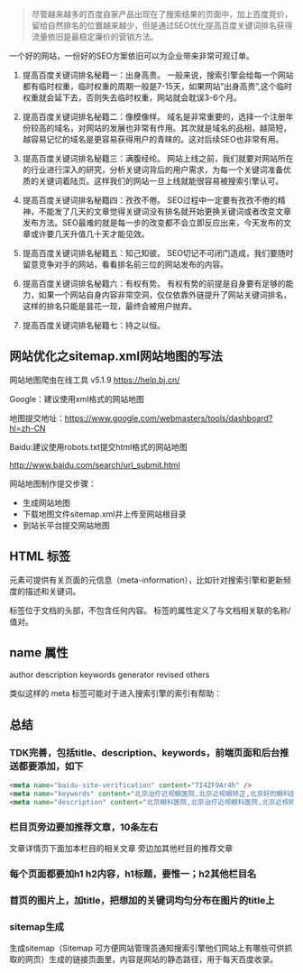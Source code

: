 > 尽管越来越多的百度自家产品出现在了搜索结果的页面中，加上百度竞价，留给自然排名的位置越来越少，但是通过SEO优化提高百度关键词排名获得流量依旧是最稳定廉价的营销方法。

一个好的网站，一份好的SEO方案依旧可以为企业带来非常可观订单。

1. 提高百度关键词排名秘籍一：出身高贵。
一般来说，搜索引擎会给每一个网站都有临时权重，临时权重的周期一般是7-15天，如果网站”出身高贵”,这个临时权重就会延下去，否则失去临时权重，网站就会耽误3-6个月。

2. 提高百度关键词排名秘籍二：像模像样。
域名是非常重要的，选择一个注册年份较高的域名，对网站的发展也非常有作用。其次就是域名的品相，越简短，越容易记忆的域名是更容易获得用户的青睐的。这对后续SEO也非常有用。

3. 提高百度关键词排名秘籍三：满腹经纶。
网站上线之前，我们就要对网站所在的行业进行深入的研究，分析关键词背后的用户需求，为每一个关键词准备优质的关键词着陆页。这样我们的网站一旦上线就能很容易被搜索引擎认可。

4. 提高百度关键词排名秘籍四：孜孜不倦。
SEO过程中一定要有孜孜不倦的精神，不能发了几天的文章觉得关键词没有排名就开始更换关键词或者改变文章发布方法。SEO最难的就是每一步的改变都不会立即反应出来，今天发布的文章或许要几天升值几十天才能见效。

5. 提高百度关键词排名秘籍五：知己知彼。
SEO切记不可闭门造成，我们要随时留意竞争对手的网站，看看排名前三位的网站发布的内容。

6. 提高百度关键词排名秘籍六：有权有势。
有权有势的前提是自身要有足够的能力，如果一个网站自身内容非常空洞，仅仅依靠外链提升了网站关键词排名，这样的排名只能是昙花一现，最终会被用户抛弃。

7. 提高百度关键词排名秘籍七：持之以恒。

## 网站优化之sitemap.xml网站地图的写法
网站地图爬虫在线工具 v5.1.9 
https://help.bj.cn/

Google：建议使用xml格式的网站地图

地图提交地址：https://www.google.com/webmasters/tools/dashboard?hl=zh-CN

Baidu:建议使用robots.txt提交html格式的网站地图

http://www.baidu.com/search/url_submit.html

网站地图制作提交步骤：
* 生成网站地图
* 下载地图文件sitemap.xml并上传至网站根目录
* 到站长平台提交网站地图


## HTML <meta> 标签
<meta> 元素可提供有关页面的元信息（meta-information），比如针对搜索引擎和更新频度的描述和关键词。

<meta> 标签位于文档的头部，不包含任何内容。<meta> 标签的属性定义了与文档相关联的名称/值对。

## name 属性
author
description
keywords
generator
revised
others

类似这样的 meta 标签可能对于进入搜索引擎的索引有帮助：
<meta name="keywords" content="HTML,ASP,PHP,SQL">

## 总结
### TDK完善，包括title、description、keywords，前端页面和后台推送都要添加，如下
```html
<meta name="baidu-site-verification" content="TI4ZF9Ar4h" />
<meta name="keywords" content="北京治疗近视眼医院,北京近视眼矫正,北京好的眼科医院,北京朝阳区眼科医院">
<meta name="description" content="北京眼科医院,北京治疗近视眼科医院,北京近视矫正,北京朝阳区眼科医院,北京***医院是北京好的眼科医院,我院采用先进的飞秒手术,国内外专家就诊.治疗近视选择北京眼科.24小时咨询电话****">
```
### 栏目页旁边要加推荐文章，10条左右
文章详情页下面加本栏目的相关文章
旁边加其他栏目的推荐文章

### 每个页面都要加h1 h2内容，h1标题，要惟一；h2其他栏目名

### 首页的图片上，加title，把想加的关键词均匀分布在图片的title上

### sitemap生成
生成sitemap（Sitemap 可方便网站管理员通知搜索引擎他们网站上有哪些可供抓取的网页）生成的链接页面里，内容是网站的静态路径，用于每天百度收录。


